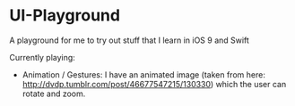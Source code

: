 # UI-Playground
A playground for me to try out stuff that I learn in iOS 9 and Swift

Currently playing:

- Animation / Gestures:
  I have an animated image (taken from here: http://dvdp.tumblr.com/post/46677547215/130330) which the user can rotate and zoom.

